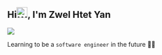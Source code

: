 ## Hi<img src="https://raw.githubusercontent.com/Tarikul-Islam-Anik/Animated-Fluent-Emojis/master/Emojis/Hand%20gestures/Waving%20Hand.png" alt="Waving Hand" width="25" height="25" />, I'm Zwel Htet Yan

![](https://komarev.com/ghpvc/?username=zwelhtetyan&style=for-the-badge)

Learning to be a `software engineer` in the future 🧑‍💻

